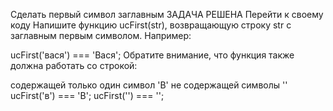 Сделать первый символ заглавным
ЗАДАЧА РЕШЕНА
Перейти к своему коду
Напишите функцию ucFirst(str), возвращающую строку str с заглавным первым символом. Например:

ucFirst('вася') === 'Вася';
Обратите внимание, что функция также должна работать со строкой:

содержащей только один символ 'В'
не содержащей символы ''
ucFirst('в') === 'В';
ucFirst('') === '';
